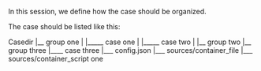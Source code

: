 In this session, we define how the case should be organized.

The case should be listed like this:

Casedir
  |__ group one
  |        |_____ case one
  |        |_____ case two
  |
  |__ group two
  |__ group three
	   |____  case three
			|___ config.json
			|___ sources/container_file
			|___ sources/container_script one

